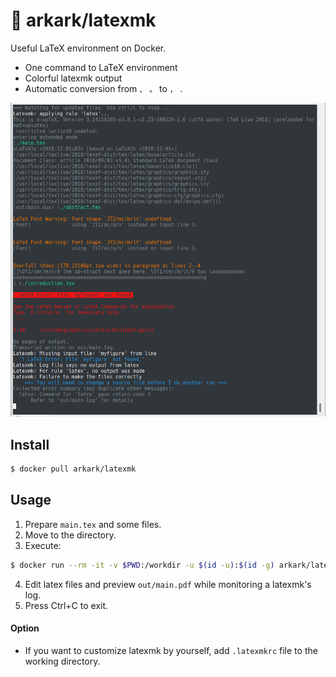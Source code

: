 # :whale: arkark/latexmk

Useful LaTeX environment on Docker.

- One command to LaTeX environment
- Colorful latexmk output
- Automatic conversion from `、` `。` to `，` `．`

![](img/demo.png)

## Install

```sh
$ docker pull arkark/latexmk
```

## Usage

1. Prepare `main.tex` and some files.
2. Move to the directory.
3. Execute:
```sh
$ docker run --rm -it -v $PWD:/workdir -u $(id -u):$(id -g) arkark/latexmk
```
4. Edit latex files and preview `out/main.pdf` while monitoring a latexmk's log.
5. Press Ctrl+C to exit.

#### Option

- If you want to customize latexmk by yourself, add `.latexmkrc` file to the working directory.
